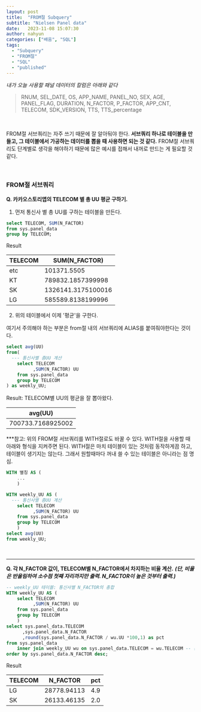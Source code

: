 ```yaml
---
layout: post
title:  "FROM절 Subquery"
subtitle: "Nielsen Panel data"
date:   2023-11-08 15:07:30
author: nahyun
categories: ["배움", "SQL"]
tags:
  - "Subquery"
  - "FROM절"
  - "SQL"
  - "published"
---
```




*내가 오늘 사용할 패널 데이터의 칼럼은 아래와 같다*

>RNUM, SEL_DATE, OS, APP_NAME, PANEL_NO, SEX, AGE, PANEL_FLAG, DURATION, N_FACTOR, P_FACTOR, APP_CNT, TELECOM, SDK_VERSION, TTS, TTS_percentage


<br>

FROM절 서브쿼리는 자주 쓰기 때문에 잘 알아둬야 한다. **서브쿼리 하나로 테이블을 만들고, 그 테이블에서 가공하는 데이터를 뽑을 때 사용하면 되는 것 같다.** FROM절 서브쿼리도 단계별로 생각을 해야하기 때문에 많은 예시를 접해서 내꺼로 만드는 게 필요할 것 같다.

<br>

### FROM절 서브쿼리


**Q. 카카오스토리앱의 TELECOM 별 총 UU 평균 구하기.**

1. 먼저 통신사 별 총 UU를 구하는 테이블을 만든다. 

```sql
select TELECOM, SUM(N_FACTOR)
from sys.panel_data 
group by TELECOM;
```

Result

| TELECOM | SUM(N_FACTOR)      |
|---------|--------------------|
| etc     | 101371.5505        |
| KT      | 789832.1857399998  |
| SK      | 1326141.3175100016 |
| LG      | 585589.8138199996  |

2. 위의 테이블에서 이제 '평균'을 구한다.

여기서 주의해야 하는 부분은 from절 내의 서브쿼리에 ALIAS를 붙여줘야한다는 것이다.

```sql
select avg(UU)
from(
  --- 통신사별 총UU 계산
	select TELECOM
          ,SUM(N_FACTOR) UU
	from sys.panel_data 
	group by TELECOM
) as weekly_UU;
```

Result: TELECOM별 UU의 평균을 잘 뽑아왔다.

| avg(UU)           |
|-------------------|
| 700733.7168925002 |

***참고: 위의 FROM절 서브쿼리를 WITH절로도 바꿀 수 있다.
WITH절을 사용할 때 아래와 형식을 지켜주면 된다. WITH절은 마치 테이블이 있는 것처럼 동작하게끔 하고, 테이블이 생기지는 않는다. 그래서 원할때마다 꺼내 쓸 수 있는 테이블은 아니라는 점 명심.

```sql
WITH 별칭 AS (
	...
	)
```


```sql
WITH weekly_UU AS (
  --- 통신사별 총UU 계산
	select TELECOM
          ,SUM(N_FACTOR) UU
	from sys.panel_data 
	group by TELECOM
	)
select avg(UU)
from weekly_UU;
```

<br>

---


**Q. 각 N_FACTOR 값이, TELECOM별 N_FACTOR에서 차지하는 비율 계산.**
***(단, 비율은 반올림하여 소수점 첫째 자리까지만 출력. N_FACTOR이 높은 것부터 출력.)***


```sql
-- weekly_UU 테이블: 통신사별 N_FACTOR의 총합
WITH weekly_UU AS (
	select TELECOM
          ,SUM(N_FACTOR) UU
	from sys.panel_data 
	group by TELECOM
	)
select sys.panel_data.TELECOM
	  ,sys.panel_data.N_FACTOR 
	  ,round(sys.panel_data.N_FACTOR / wu.UU *100,1) as pct
from sys.panel_data
	inner join weekly_UU wu on sys.panel_data.TELECOM = wu.TELECOM -- 통신사를 기준으로 조인
order by sys.panel_data.N_FACTOR desc;
```

Result

| TELECOM | N_FACTOR    | pct |
|---------|-------------|-----|
| LG      | 28778.94113 | 4.9 |
| SK      | 26133.46135 | 2.0 |

